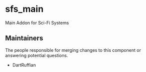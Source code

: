 sfs_main
===================

Main Addon for Sci-Fi Systems

## Maintainers

The people responsible for merging changes to this component or answering potential questions.

- DartRuffian